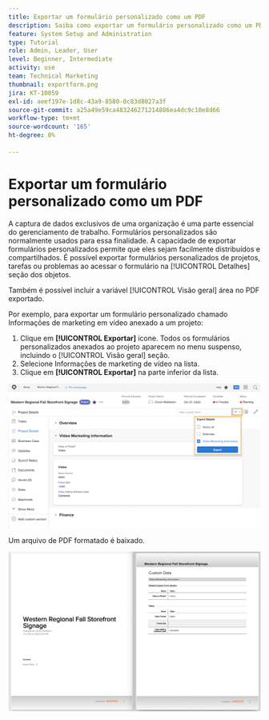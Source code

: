 ```yaml
---
title: Exportar um formulário personalizado como um PDF
description: Saiba como exportar um formulário personalizado como um PDF para compartilhar facilmente as informações com outras pessoas.
feature: System Setup and Administration
type: Tutorial
role: Admin, Leader, User
level: Beginner, Intermediate
activity: use
team: Technical Marketing
thumbnail: exportform.png
jira: KT-10059
exl-id: aeef197e-1d8c-43a9-8580-0c83d8027a3f
source-git-commit: a25a49e59ca483246271214886ea4dc9c10e8d66
workflow-type: tm+mt
source-wordcount: '165'
ht-degree: 0%

---
```


# Exportar um formulário personalizado como um PDF

A captura de dados exclusivos de uma organização é uma parte essencial do gerenciamento de trabalho. Formulários personalizados são normalmente usados para essa finalidade. A capacidade de exportar formulários personalizados permite que eles sejam facilmente distribuídos e compartilhados. É possível exportar formulários personalizados de projetos, tarefas ou problemas ao acessar o formulário na [!UICONTROL Detalhes] seção dos objetos.

Também é possível incluir a variável [!UICONTROL Visão geral] área no PDF exportado.

Por exemplo, para exportar um formulário personalizado chamado Informações de marketing em vídeo anexado a um projeto:

1. Clique em **[!UICONTROL Exportar]** ícone. Todos os formulários personalizados anexados ao projeto aparecem no menu suspenso, incluindo o [!UICONTROL Visão geral] seção.
1. Selecione Informações de marketing de vídeo na lista.
1. Clique em **[!UICONTROL Exportar]** na parte inferior da lista.

![Opções de exportação de formulário personalizado](assets/custom-forms-export-1.png)

Um arquivo de PDF formatado é baixado.

![Amostra de formulário personalizado exportado](assets/custom-forms-export-2.png)
